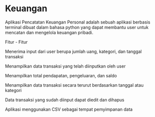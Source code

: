 # Keuangan
Aplikasi Pencatatan Keuangan Personal adalah sebuah aplikasi berbasis terminal dibuat dalam bahasa python yang dapat membantu user untuk mencatan dan mengelola keuangan pribadi. 

Fitur - Fitur

Menerima input dari user berupa jumlah uang, kategori, dan tanggal transaksi

Menampilkan data transaksi yang telah diinputkan oleh user

Menampilkan total pendapatan, pengeluaran, dan saldo

Menampilkan data transaksi secara terurut berdasarkan tanggal atau kategori

Data transaksi yang sudah diinput dapat diedit dan dihapus

Aplikasi menggunakan CSV sebagai tempat pemyimpanan data
